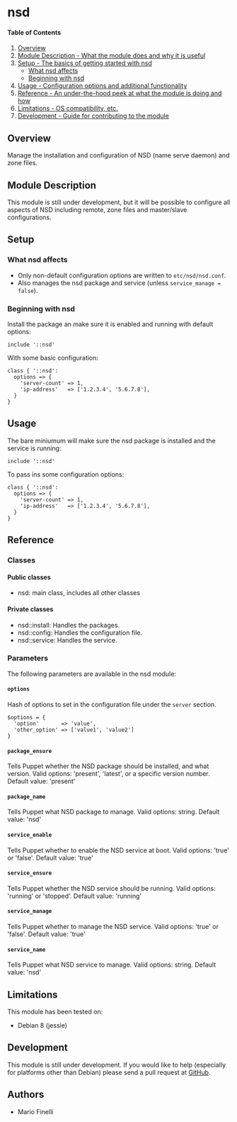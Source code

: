 # nsd

#### Table of Contents

1. [Overview](#overview)
2. [Module Description - What the module does and why it is useful](#module-description)
3. [Setup - The basics of getting started with nsd](#setup)
    * [What nsd affects](#what-nsd-affects)
    * [Beginning with nsd](#beginning-with-nsd)
4. [Usage - Configuration options and additional functionality](#usage)
5. [Reference - An under-the-hood peek at what the module is doing and how](#reference)
5. [Limitations - OS compatibility, etc.](#limitations)
6. [Development - Guide for contributing to the module](#development)

## Overview

Manage the installation and configuration of NSD (name serve daemon) and zone
files.

## Module Description

This module is still under development, but it will be possible to configure
all aspects of NSD including remote, zone files and master/slave configurations.

## Setup

### What nsd affects

* Only non-default configuration options are written to `etc/nsd/nsd.conf`.
* Also manages the nsd package and service (unless `service_manage = false`).

### Beginning with nsd

Install the package an make sure it is enabled and running with default options:

```puppet
include '::nsd'
```

With some basic configuration:

```puppet
class { '::nsd':
  options => {
    'server-count' => 1,
    'ip-address'   => ['1.2.3.4', '5.6.7.8'],
  }
}
```

## Usage


The bare miniumum will make sure the nsd package is installed and the service is
running:

```puppet
include '::nsd'
```

To pass ins some configuration options:

```puppet
class { '::nsd':
  options => {
    'server-count' => 1,
    'ip-address'   => ['1.2.3.4', '5.6.7.8'],
  }
}
```

## Reference

### Classes

#### Public classes

* nsd: main class, includes all other classes

#### Private classes

* nsd::install: Handles the packages.
* nsd::config: Handles the configuration file.
* nsd::service: Handles the service.

### Parameters

The following parameters are available in the nsd module:

#### `options`

Hash of options to set in the configuration file under the `server` section.

```puppet
$options = {
  'option'       => 'value',
  'other_option' => ['value1', 'value2']
}
```

#### `package_ensure`

Tells Puppet whether the NSD package should be installed, and what version. Valid options: 'present', 'latest', or a
specific version number. Default value: 'present'

#### `package_name`

Tells Puppet what NSD package to manage. Valid options: string. Default value: 'nsd'

#### `service_enable`

Tells Puppet whether to enable the NSD service at boot. Valid options: 'true' or 'false'. Default value: 'true'

#### `service_ensure`

Tells Puppet whether the NSD service should be running. Valid options: 'running' or 'stopped'. Default value: 'running'

#### `service_manage`

Tells Puppet whether to manage the NSD service. Valid options: 'true' or 'false'. Default value: 'true'

#### `service_name`

Tells Puppet what NSD service to manage. Valid options: string. Default value: 'nsd'

## Limitations

This module has been tested on:

* Debian 8 (jessie)

## Development

This module is still under development. If you would like to help (especially for platforms other
than Debian) please send a pull request at [GitHub](https://github.com/mfinelli/puppet-nsd).

## Authors

* Mario Finelli